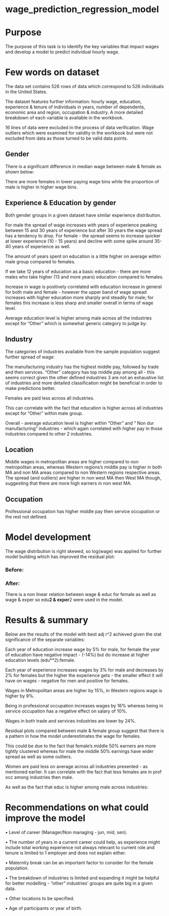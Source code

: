 # wage_prediction_regression_model

# Purpose
The purpose of this task is to identify the key variables that impact wages and develop a model to predict individual hourly wage.
# Few words on dataset
The data set contains 526 rows of data which correspond to 526 individuals in the United States. 

The dataset features further information: hourly wage, education, experience & tenure of individuals in years, number of dependents, economic area and region, occupation & industry.
A more detailed breakdown of each variable is available in the workbook.

16 lines of data were excluded in the process of data verification. Wage outliers which were examined for validity in the workbook but were not excluded from data as those turned to be valid data points.
## Gender
There is a significant difference in median wage between male & female as shown below:

There are more females in lower paying wage bins while the proportion of male is higher in higher wage bins.

## Experience & Education by gender
Both gender groups in a given dataset have similar experience distribution.


For male the spread of wage increases with years of experience peaking between 15 and 30 years of experience but after 30 years the wage spread has a tendency to drop. For female - the spread seems to increase quicker at lower experience (10 - 15 years) and decline with some spike around 35-40 years of experience as well.


The amount of years spent on education is a little higher on average within male group compared to females. 

If we take 12 years of education as a basic education - there are more males who take higher (13 and more years) education compared to females.


Increase in wage is positively correlated with education increase in general for both male and female - however the upper band of wage spread increases with higher education more sharply and steadily for male; for females this increase is less sharp and smaller overall in terms of wage level.


Average education level is higher among male across all the industries except for “Other” which is somewhat generic category to judge by:

## Industry
The categories of industries available from the sample population suggest further spread of wage:

The manufacturing industry has the highest middle pay, followed by trade and then services. 
“Other” category has top middle pay among all  - this seems correct given the other defined industries 3 are not an exhaustive list of industries and more detailed classification might be beneficial in order to make predictions better.

Females are paid less across all industries.

This can correlate with the fact that education is higher across all industries except for “Other” within male group. 

Overall - average education level is higher within “Other” and “ Non dur manufacturing” industries - which again correlated with higher pay in those industries compared to other 2 industries.

## Location

Middle wages in metropolitan areas are higher compared to non metropolitan areas, whereas Western regions’s middle pay is higher in both MA and non MA areas compared to non Western regions respective areas. The spread (and outliers) are higher in non west MA then West MA though, suggesting that there are more high earners in non west MA.
## Occupation
Professional occupation has higher middle pay then service occupation or the rest not defined. 


# Model development


The wage distribution is right skewed, so log(wage) was applied for further model building which has improved the residual plot:


### Before:


 

### After:



There is a non linear relation between wage & educ for female as well as wage & exper so edu**2 & exper**2 were used in the model.
# Results & summary
Below are the results of the model with best adj r^2 achieved given the stat significance of the separate variables: 


Each year of education increase wage by 5% for male, for female the year of education have negative impact - (-14%) but do increase at higher education levels (edu**2):female.

Each year of experience increases wages by 3% for male and decreases by 2% for females but the higher the experience gets - the smaller effect it will have on wages - negative for men and positive for females.

Wages in Metropolitan areas are higher by 15%, in Western regions wage is higher by 9%.

Being in professional occupation increases wages by 16% whereas being in service occupation has a negative effect on salary of 10%.

Wages in both trade and services industries are lower by 24%. 

Residual plots compared between male & female group suggest that there is a pattern in how the model underestimates the wage for females.

This could be due to the fact that female’s middle 50% earners are more tightly clustered whereas for male the middle 50% earnings have wider spread as well as some outliers.


Women are paid less on average across all industries presented - as mentioned earlier.
It can correlate with the fact that less females are in prof occ among industries then male.


As well as the fact that educ is higher among male across industries:



# Recommendations on what could improve the model
•		Level of career (Manager/Non managing - jun, mid, sen).

•		The number of years in a current career could help, as experience might include total working experience not always relevant to current role and tenure is limited to 1 employer and does not explain either.

•		Maternity break can be an important factor to consider for the female population.

•		The breakdown of industries is limited and expanding it might be helpful for better modelling - “other” industries’ groups are quite big in a given data.

•		Other locations to be specified.

•		Age of participants or year of birth.




